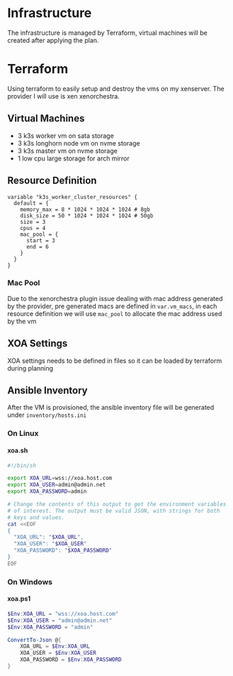 # Infrastructure
The infrastructure is managed by Terraform, virtual machines will be created after applying the plan.

# Terraform
Using terraform to easily setup and destroy the vms on my xenserver. The provider I will use is xen xenorchestra.

## Virtual Machines

- 3 k3s worker vm on sata storage
- 3 k3s longhorn node vm on nvme storage
- 3 k3s master vm on nvme storage
- 1 low cpu large storage for arch mirror

## Resource Definition

```hcl
variable "k3s_worker_cluster_resources" {
  default = {
    memory_max = 8 * 1024 * 1024 * 1024 # 8gb
    disk_size = 50 * 1024 * 1024 * 1024 # 50gb
    size = 3
    cpus = 4
    mac_pool = {
      start = 3
      end = 6
    }
  }
}

```
### Mac Pool
Due to the xenorchestra plugin issue dealing with mac address generated by the provider, pre generated macs are defined in `var.vm_macs`, in each resource definition we will use `mac_pool` to allocate the mac address used by the vm

## XOA Settings
XOA settings needs to be defined in files so it can be loaded by terraform during planning

## Ansible Inventory
After the VM is provisioned, the ansible inventory file will be generated under `inventory/hosts.ini`

### On Linux

#### xoa.sh
```bash
#!/bin/sh

export XOA_URL=wss://xoa.host.com
export XOA_USER=admin@admin.net
export XOA_PASSWORD=admin

# Change the contents of this output to get the environment variables
# of interest. The output must be valid JSON, with strings for both
# keys and values.
cat <<EOF
{
  "XOA_URL": "$XOA_URL",
  "XOA_USER": "$XOA_USER"
  "XOA_PASSWORD": "$XOA_PASSWORD"
}
EOF
```

### On Windows

#### xoa.ps1
```powershell
$Env:XOA_URL = "wss://xoa.host.com"
$Env:XOA_USER = "admin@admin.net"
$Env:XOA_PASSWORD = "admin"

ConvertTo-Json @{
    XOA_URL = $Env:XOA_URL
    XOA_USER = $Env:XOA_USER
    XOA_PASSWORD = $Env:XOA_PASSWORD
}
```
